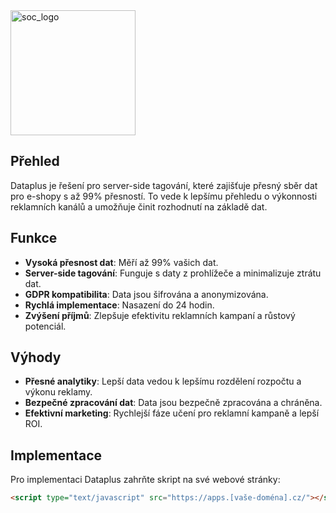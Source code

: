 <img src="https://github.com/Advisio-Marketing/DataPlus/assets/142779458/94e4d6b5-4f8c-43b0-8e31-dd572ae659a6" alt="soc_logo" width="200"/>

## Přehled

Dataplus je řešení pro server-side tagování, které zajišťuje přesný sběr dat pro e-shopy s až 99% přesností. To vede k lepšímu přehledu o výkonnosti reklamních kanálů a umožňuje činit rozhodnutí na základě dat.

## Funkce

- **Vysoká přesnost dat**: Měří až 99% vašich dat.
- **Server-side tagování**: Funguje s daty z prohlížeče a minimalizuje ztrátu dat.
- **GDPR kompatibilita**: Data jsou šifrována a anonymizována.
- **Rychlá implementace**: Nasazení do 24 hodin.
- **Zvýšení příjmů**: Zlepšuje efektivitu reklamních kampaní a růstový potenciál.

## Výhody

- **Přesné analytiky**: Lepší data vedou k lepšímu rozdělení rozpočtu a výkonu reklamy.
- **Bezpečné zpracování dat**: Data jsou bezpečně zpracována a chráněna.
- **Efektivní marketing**: Rychlejší fáze učení pro reklamní kampaně a lepší ROI.

## Implementace

Pro implementaci Dataplus zahrňte skript na své webové stránky:

```html
<script type="text/javascript" src="https://apps.[vaše-doména].cz/"></script>
```
